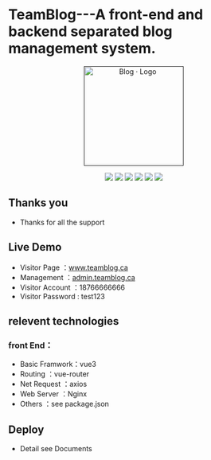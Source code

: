 # TeamBlog---A front-end and backend separated blog management system.


<p align="center">
	<a href="" target="_blank">
		<img src="https://cdn.jsdelivr.net/gh/rawchen/JsDelivr/static/blog/favicon-gif.gif" alt="Blog · Logo" style="width: 200px; height: 200px">
	</a>
</p>
<p align="center">
	<img src="https://img.shields.io/badge/JDK-1.8+-orange">
	<img src="https://img.shields.io/badge/SpringBoot-2.6.1.-brightgreen">
	<img src="https://img.shields.io/badge/Vue-3.2.41-brightgreen">
	<img src="https://img.shields.io/badge/Vite-3.2.3-brightgreen">
    	<img src="https://img.shields.io/badge/Nginx-1.22.1-brightgreen">
	<img src="https://img.shields.io/badge/Element-Plus-green">
</p>





## Thanks you

- Thanks for all the support

## Live Demo

- Visitor Page   ：www.teamblog.ca
- Management     ：[admin.teamblog.ca](http://admin.teamblog.ca)
- Visitor Account  ：18766666666
- Visitor Password  : test123

## relevent technologies

### front End：
- Basic Framwork：vue3
- Routing       ：vue-router
- Net Request   ：axios
- Web Server    ：Nginx
- Others        ：see package.json


## Deploy

- Detail see Documents

